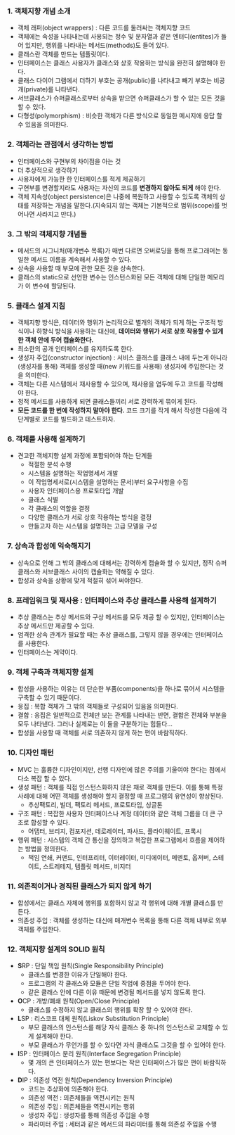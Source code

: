 
### 1. 객체지향 개념 소개

- 객체 래퍼(object wrappers) : 다른 코드를 둘러싸는 객체지향 코드
- 객체에는 속성을 나타내는데 사용되는 정수 및 문자열과 같은 엔터디(entites)가 들어 있지만, 행위를 나타내는 메서드(methods)도 들어 있다. 
- 클래스란 객체를 만드는 템플릿이다.
- 인터페이스는 클래스 사용자가 클래스와 상호 작용하는 방식을 완전히 설명해야 한다. 
- 클래스 다이어 그램에서 더하기 부호는 공개(public)를 나타내고 빼기 부호는 비공개(private)를 나타낸다. 
- 서브클래스가 슈퍼클래스로부터 상속을 받으면 슈퍼클래스가 할 수 있는 모든 것을 할 수 있다. 
- 다형성(polymorphism) : 비슷한 객체가 다른 방식으로 동일한 메시지에 응답 할 수 있음을 의미한다.  

### 2. 객체라는 관점에서 생각하는 방법 

- 인터페이스와 구현부의 차이점을 아는 것 
- 더 추상적으로 생각하기 
- 사용자에게 가능한 한 인터페이스를 적게 제공하기
- 구현부를 변경할지라도 사용자는 자신의 코드를 **변경하지 않아도 되게** 해야 한다.
- 객체 지속성(object persistence)은 나중에 복원하고 사용할 수 있도록 객체의 상태를 저장하는 개념을 말한다.(지속되지 않는 객체는 기본적으로 범위(scope)를 벗어나면 사라지고 만다.)

### 3. 그 밖의 객체지향 개념들

- 메서드의 시그니처(매개변수 목록)가 매번 다르면 오버로딩을 통해 프로그래머는 동일한 메서드 이름을 계속해서 사용할 수 있다. 
- 상속을 사용할 때 부모에 관한 모든 것을 상속한다. 
- 클래스의 static으로 선언한 변수는 인스턴스화된 모든 객체에 대해 단일한 메모리가 이 변수에 할당된다. 

### 5. 클래스 설계 지침 

- 객체지향 방식은, 데이터와 행위가 논리적으로 별개의 객체가 되게 하는 구조적 방식이나 하향식 방식을 사용하는 대신에, **데이터와 행위가 서로 상호 작용할 수 있게 한 객체 안에 두어 캡슐화한다.**
- 최소한의 공개 인터페이스를 유지하도록 한다. 
- 생성자 주입(constructor injection) : 서비스 클래스를 클래스 내에 두는게 아니라 (생성자를 통해) 객체를 생성할 때(new 키워드를 사용해) 생성자에 주입한다는 것을 의미한다. 
- 객체는 다른 시스템에서 재사용할 수 있으며, 재사용을 염두에 두고 코드를 작성해야 한다. 
- 정적 메서드를 사용하게 되면 클래스들끼리 서로 강력하게 묶이게 된다. 
- **모든 코드를 한 번에 작성하지 말아야 한다.** 코드 크기를 작게 해서 작성한 다음에 각 단계별로 코드를 빌드하고 테스트하자. 

### 6. 객체를 사용해 설계하기 

- 견고한 객체지향 설계 과정에 포함되어야 하는 단계들 
  - 적절한 분석 수행
  - 시스템을 설명하는 작업명세서 개발
  - 이 작업명세서로(시스템을 설명하는 문서)부터 요구사항을 수집
  - 사용자 인터페이스용 프로토타입 개발
  - 클래스 식별
  - 각 클래스의 역할을 결정
  - 다양한 클래스가 서로 상호 작용하는 방식을 결정
  - 만들고자 하는 시스템을 설명하는 고급 모델을 구성

### 7. 상속과 합성에 익숙해지기 

- 상속으로 인해 그 밖의 클래스에 대해서는 강력하게 캡슐화 할 수 있지만, 정작 슈퍼클래스와 서브클래스 사이의 캡슐화는 약해질 수 있다. 
- 합성과 상속을 상황에 맞게 적절히 섞어 써야한다. 

### 8. 프레임워크 및 재사용 : 인터페이스와 추상 클래스를 사용해 설계하기 

- 추상 클래스는 추상 메서드와 구상 메서드를 모두 제공 할 수 있지만, 인터페이스는 추상 메서드만 제공할 수 있다.
- 엄격한 상속 관계가 필요할 때는 추상 클래스를, 그렇지 않을 경우에는 인터페이스를 사용한다. 
- 인터페이스는 계약이다. 

### 9. 객체 구축과 객체지향 설계 

- 합성을 사용하는 이유는 더 단순한 부품(components)을 하나로 묶어서 시스템을 구축할 수 있기 때문이다. 
- 응집 : 복합 객체가 그 밖의 객체들로 구성되어 있음을 의미한다. 
- 결합 : 응집은 일반적으로 전체만 보는 관계를 나타내는 반면, 결합은 전체와 부분을 모두 나타낸다. 그러나 실제로는 이 둘을 구분하기는 힘들다... 
- 합성을 사용할 때 객체를 서로 의존하지 않게 하는 편이 바람직하다. 

### 10. 디자인 패턴 

- MVC 는 훌륭한 디자인이지만, 선행 디자인에 많은 주의를 기울여야 한다는 점에서 다소 복잡 할 수 있다. 
- 생성 패턴 : 객체를 직접 인스턴스화하지 않은 채로 객체를 만든다. 이를 통해 특정 사례에 대해 어떤 객체를 생성해야 할지 결정할 때 프로그램의 유연성이 향상된다.
  - 추상팩토리, 빌더, 팩토리 메서드, 프로토타입, 싱글톤
- 구조 패턴 : 복잡한 사용자 인터페이스나 계정 데이터와 같은 객체 그룹을 더 큰 구조로 합성할 수 있다. 
  - 어댑터, 브리지, 컴포지션, 데로레이터, 파사드, 플라이웨이트, 프록시
- 행위 패턴 : 시스템의 객체 간 통신을 정의하고 복잡한 프로그램에서 흐름을 제어하는 방법을 정의한다. 
  - 책임 연쇄, 커맨드, 인터프리터, 이터레이터, 미디에이터, 메멘토, 옵저버, 스테이트, 스트레테지, 템플릿 메서드, 비지터 
  
### 11. 의존적이거나 경직된 클래스가 되지 않게 하기 

- 합성에서는 클래스 자체에 행위를 포함하지 않고 각 행위에 대해 개별 클래스를 만든다. 
- 의존성 주입 : 객체를 생성하는 대신에 매개변수 목록을 통해 다른 객체 내부로 외부 객체를 주입한다. 

### 12. 객체지향 설계의 SOLID 원칙 

- **S**RP : 단일 책임 원칙(Single Responsibility Principle)
  - 클래스를 변경한 이유가 단일해야 한다. 
  - 프로그램의 각 클래스와 모듈은 단일 작업에 중점을 두어야 한다.
  - 같은 클래스 안에 다른 이유 때문에 변경될 메서드를 넣지 않도록 한다. 
- **O**CP : 개방/폐쇄 원칙(Open/Close Principle) 
  - 클래스를 수정하지 않고 클래스의 행위를 확장 할 수 있어야 한다.
- **L**SP : 리스코프 대체 원칙(Liskov Substitution Principle)
  - 부모 클래스의 인스턴스를 해당 자식 클래스 중 하나의 인스턴스로 교체할 수 있게 설계해야 한다. 
  - 부모 클래스가 무언가를 할 수 있다면 자식 클래스도 그것을 할 수 있어야 한다. 
- **I**SP : 인터페이스 분리 원칙(Interface Segregation Principle)
  - 몇 개의 큰 인터페이스가 있는 편보다는 작은 인터페이스가 많은 편이 바람직하다.
- **D**IP : 의존성 역전 원칙(Dependency Inversion Principle)
  - 코드는 추상화에 의존해야 한다. 
  - 의존성 역전 : 의존체들을 역전시키는 원칙
  - 의존성 주입 : 의존체들을 역전시키는 행위
  - 생성자 주입 : 생성자를 통해 의존성 주입을 수행
  - 파라미터 주입 : 세터과 같은 메서드의 파라미터를 통해 의존성 주입을 수행
